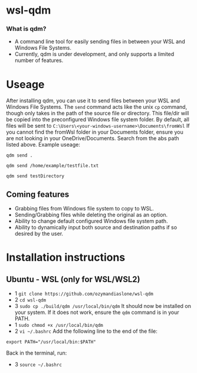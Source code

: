 # wsl-qdm
### What is qdm?
- A command line tool for easily sending files in between your WSL and Windows File Systems.
- Currently, qdm is under development, and only supports a limited number of features.

# Useage
After installing qdm, you can use it to send files between your WSL and Windows File Systems.
The `send` command acts like the unix `cp` command, though only takes in the path of the source file or directory. This file/dir will be copied into the preconfigured Windows file system folder. 
By default, all files will be sent to `C:\Users\<your-windows-username>\Documents\fromWsl`
If you cannot find the fromWsl folder in your Documents folder, ensure you are not looking in your OneDrive/Documents. Search from the abs path listed above.
Example useage:
```
qdm send .

qdm send /home/example/testfile.txt

qdm send testDirectory
```

## Coming features
- Grabbing files from Windows file system to copy to WSL.
- Sending/Grabbing files while deleting the original as an option.
- Ability to change default configured Windows file system path.
- Ability to dynamically input both source and destination paths if so desired by the user.


# Installation instructions
## Ubuntu - WSL (only for WSL/WSL2)
- 1 `git clone https://github.com/ozymandiaslone/wsl-qdm`
- 2 `cd wsl-qdm`
- 3 `sudo cp ./build/qdm /usr/local/bin/qdm`
It should now be installed on your system. If it does not work, ensure the `qdm` command is in your PATH.
- 1 `sudo chmod +x /usr/local/bin/qdm`
- 2 `vi ~/.bashrc`
Add the following line to the end of the file:
```
export PATH="/usr/local/bin:$PATH"
```
Back in the terminal, run:
- 3 `source ~/.bashrc`

